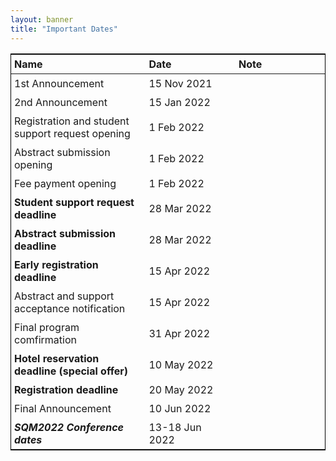 ```yaml
---
layout: banner
title: "Important Dates"
---
```


<style>
table {
  border-collapse: collapse;
  border: 1px solid black;
}
th, td {
  padding: 5px;
  padding-right: 10px;
  min-width: 8em;
}
</style>
| Name                                                 | Date           | Note         |
|:-----------------------------------------------------|:---------------|:-------------|
| 1st Announcement                                     | 15 Nov 2021    |              |
| 2nd Announcement                                     | 15 Jan 2022    |              |
| Registration and student support request opening     | 1  Feb 2022    |              |
| Abstract submission opening                          | 1  Feb 2022    |              |
| Fee payment opening                                  | 1  Feb 2022    |              |
| **Student support request deadline**                 | 28 Mar 2022    |              |
| **Abstract submission deadline**                     | 28 Mar 2022    |              |
| **Early registration deadline**                      | 15 Apr 2022    |              |
| Abstract and support acceptance notification         | 15 Apr 2022    |              |
| Final program comfirmation                           | 31 Apr 2022    |              |
| **Hotel reservation deadline (special offer)**       | 10 May 2022    |              |
| **Registration deadline**                            | 20 May 2022    |              |
| Final Announcement                                   | 10 Jun 2022    |              |
| ***SQM2022 Conference dates***                       | 13-18 Jun 2022 |              |
 
